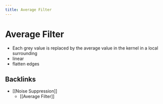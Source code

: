 ```yaml
---
title: Average Filter
---
```


# Average Filter
- Each grey value is replaced by the average value in the kernel in a local surrounding
- linear
- flatten edges






## Backlinks
* [[Noise Suppression]]
	* [[Average Filter]]

